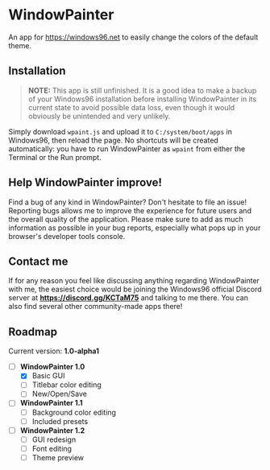 # WindowPainter
An app for https://windows96.net to easily change the colors of the default theme.

## Installation
> **NOTE:** This app is still unfinished.
> It is a good idea to make a backup of your Windows96 installation before installing WindowPainter in its current state to avoid possible data loss, even though it would obviously be unintended and very unlikely.

Simply download `wpaint.js` and upload it to `C:/system/boot/apps` in Windows96, then reload the page.
No shortcuts will be created automatically: you have to run WindowPainter as `wpaint` from either the Terminal or the Run prompt.

## Help WindowPainter improve!
Find a bug of any kind in WindowPainter? Don't hesitate to file an issue! Reporting bugs allows me to improve the experience for future users and the overall quality of the application. Please make sure to add as much information as possible in your bug reports, especially what pops up in your browser's developer tools console.

## Contact me
If for any reason you feel like discussing anything regarding WindowPainter with me, the easiest choice would be joining the Windows96 official Discord server at **https://discord.gg/KCTaM75** and talking to me there. You can also find several other community-made apps there!

## Roadmap
Current version: **1.0-alpha1**

- [ ] **WindowPainter 1.0**
    - [x] Basic GUI
    - [ ] Titlebar color editing
    - [ ] New/Open/Save
- [ ] **WindowPainter 1.1**
    - [ ] Background color editing
    - [ ] Included presets
- [ ] **WindowPainter 1.2**
    - [ ] GUI redesign
    - [ ] Font editing
    - [ ] Theme preview
